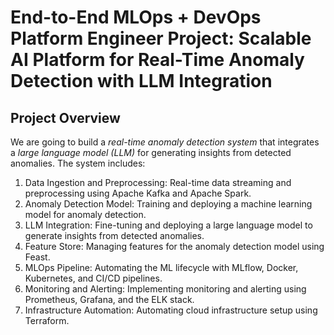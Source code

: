 # End-to-End MLOps + DevOps Platform Engineer Project: Scalable AI Platform for Real-Time Anomaly Detection with LLM Integration

## Project Overview
We are going to build a *real-time anomaly detection system* that integrates a *large language model (LLM)* for generating insights from detected anomalies. The system includes:
1. Data Ingestion and Preprocessing: Real-time data streaming and preprocessing using Apache Kafka and Apache Spark.
2. Anomaly Detection Model: Training and deploying a machine learning model for anomaly detection.
3. LLM Integration: Fine-tuning and deploying a large language model to generate insights from detected anomalies.
4. Feature Store: Managing features for the anomaly detection model using Feast.
5. MLOps Pipeline: Automating the ML lifecycle with MLflow, Docker, Kubernetes, and CI/CD pipelines.
6. Monitoring and Alerting: Implementing monitoring and alerting using Prometheus, Grafana, and the ELK stack.
7. Infrastructure Automation: Automating cloud infrastructure setup using Terraform.